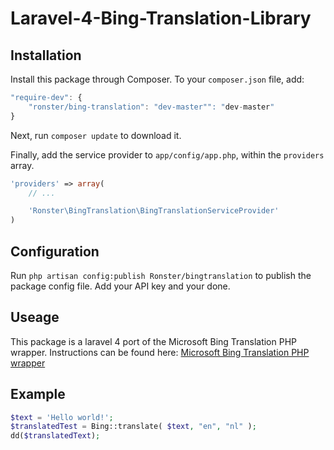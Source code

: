 Laravel-4-Bing-Translation-Library
==================================

## Installation

Install this package through Composer. To your `composer.json` file, add:

```js
"require-dev": {
	"ronster/bing-translation": "dev-master"": "dev-master"
}
```

Next, run `composer update` to download it.

Finally, add the service provider to `app/config/app.php`, within the `providers` array.

```php
'providers' => array(
	// ...

	'Ronster\BingTranslation\BingTranslationServiceProvider'
)
```

## Configuration

Run `php artisan config:publish Ronster/bingtranslation` to publish the package config file. Add your API key and your done.

## Useage

This package is a laravel 4 port of the Microsoft Bing Translation PHP wrapper. Instructions can be found here: [Microsoft Bing Translation PHP wrapper](http://www.codediesel.com/php/microsoft-bing-translate-php-wrapper/)

## Example
```php
$text = 'Hello world!';
$translatedTest = Bing::translate( $text, "en", "nl" );
dd($translatedText);
```
